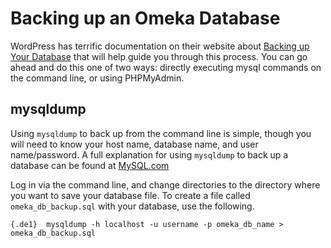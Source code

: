 Backing up an Omeka Database
============================

WordPress has terrific documentation on their website about [Backing up Your Database](http://codex.wordpress.org/Backing_Up_Your_Database) that will help guide you through this process. You can go ahead and do this one of two ways: directly executing mysql commands on the command line, or using PHPMyAdmin.

mysqldump
-----------------------------------------------------------

Using `mysqldump` to back up from the command line is simple, though you will need to know your host name, database name, and user name/password. A full explanation for using `mysqldump` to back up a database can be found at [MySQL.com](http://dev.mysql.com/doc/refman/5.5/en/mysqldump.html)

Log in via the command line, and change directories to the directory where you want to save your database file. To create a file called `omeka_db_backup.sql` with your database, use the following.


`{.de1} 
mysqldump -h localhost -u username -p omeka_db_name > omeka_db_backup.sql
`